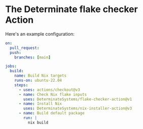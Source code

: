 # The Determinate flake checker Action

Here's an example configuration:

```yaml
on:
  pull_request:
  push:
    branches: [main]

jobs:
  build:
    name: Build Nix targets
    runs-on: ubuntu-22.04
    steps:
      - uses: actions/checkout@v3
      - name: Check Nix flake inputs
        uses: DeterminateSystems/flake-checker-action@v1
      - name: Install Nix
        uses: DeterminateSystems/nix-installer-action@v3
      - name: Build default package
        run: |
          nix build
```
